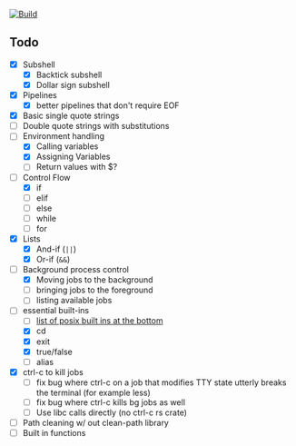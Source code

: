 [![Build](https://github.com/jacobmealey/slush/actions/workflows/rust.yml/badge.svg)](https://github.com/jacobmealey/slush/actions/workflows/rust.yml)
## Todo
- [x] Subshell
  - [x] Backtick subshell
  - [x] Dollar sign subshell
- [x] Pipelines
  - [x] better pipelines that don't require EOF 
- [x] Basic single quote strings
- [ ] Double quote strings with substitutions
- [ ] Environment handling
  - [x] Calling variables
  - [x] Assigning Variables
  - [ ] Return values with $?
- [ ] Control Flow
  - [x] if
  - [ ] elif
  - [ ] else
  - [ ] while
  - [ ] for
- [x] Lists
  - [x] And-if (`||`)
  - [x] Or-if (`&&`)
- [ ] Background process control
  - [x] Moving jobs to the background
  - [ ] bringing jobs to the foreground
  - [ ] listing available jobs
- [ ] essential built-ins
  - [ ] [list of posix built ins at the bottom](https://pubs.opengroup.org/onlinepubs/9699919799/utilities/V3_chap01.html)
  - [x] cd
  - [x] exit
  - [x] true/false
  - [ ] alias
- [x] ctrl-c to kill jobs
  - [ ] fix bug where ctrl-c on a job that modifies TTY state utterly breaks the terminal (for example less)
  - [ ] fix bug where ctrl-c kills bg jobs as well
  - [ ] Use libc calls directly (no ctrl-c rs crate)
- [ ] Path cleaning w/ out clean-path library
- [ ] Built in functions
